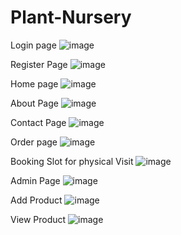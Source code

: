 # Plant-Nursery
Login page 
![image](https://github.com/Vishalyadav2709/Plant-Nursery/assets/91000403/894426e5-81ef-4873-9fbf-cace42314c3c)

Register Page 
![image](https://github.com/Vishalyadav2709/Plant-Nursery/assets/91000403/ded41577-4788-4b63-944e-a4dc4c178593)

Home page 
![image](https://github.com/Vishalyadav2709/Plant-Nursery/assets/91000403/00e350b1-9d12-482c-a8ea-ba25cd003b97)

About Page
![image](https://github.com/Vishalyadav2709/Plant-Nursery/assets/91000403/d256d229-f23a-4e8b-9a19-9858138190f9)

Contact Page 
![image](https://github.com/Vishalyadav2709/Plant-Nursery/assets/91000403/506ccfee-da0d-41bc-9121-b5ebb64d40b6)

Order page 
![image](https://github.com/Vishalyadav2709/Plant-Nursery/assets/91000403/d2b40ac8-d758-45a4-9937-0f7d8a36f423)

Booking Slot for physical Visit
![image](https://github.com/Vishalyadav2709/Plant-Nursery/assets/91000403/c942c13c-47c9-4c48-8092-80fe70cbcf6c)

Admin Page 
![image](https://github.com/Vishalyadav2709/Plant-Nursery/assets/91000403/2737b3ba-c444-4711-b333-d604dbcd8e4b)

Add Product 
![image](https://github.com/Vishalyadav2709/Plant-Nursery/assets/91000403/2039dab9-dcd2-4dfc-8941-5699121049f2)

View Product
![image](https://github.com/Vishalyadav2709/Plant-Nursery/assets/91000403/c0e83f7d-8cd9-4446-94f9-32bae34420e3)









